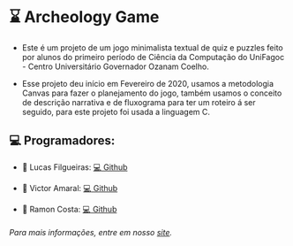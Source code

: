 # :hourglass: Archeology Game

- Este é um projeto de um jogo minimalista textual de quiz e puzzles feito por alunos do primeiro período de Ciência da Computação do UniFagoc - Centro Universitário Governador Ozanam Coelho.

- Esse projeto deu início em Fevereiro de 2020, usamos a metodologia Canvas para fazer o planejamento do jogo, também usamos o conceito de descrição narrativa e de fluxograma para ter um roteiro á ser seguido, para este projeto foi usada a linguagem C.

## :computer: Programadores:
  - :speech_balloon: Lucas Filgueiras: <a href="https://github.com/LucasFilgueiras" rel="nofollow">:computer: Github </a>

  - :speech_balloon: Victor Amaral: <a href="https://github.com/Fri5Day" rel="nofollow">:computer: Github </a>

  - :speech_balloon: Ramon Costa: <a href="https://instagram.com/gaspor3" rel="nofollow">:computer: Github </a>


###### Para mais informações, entre em nosso [site](https://sites.google.com/view/archeologygame/início).
